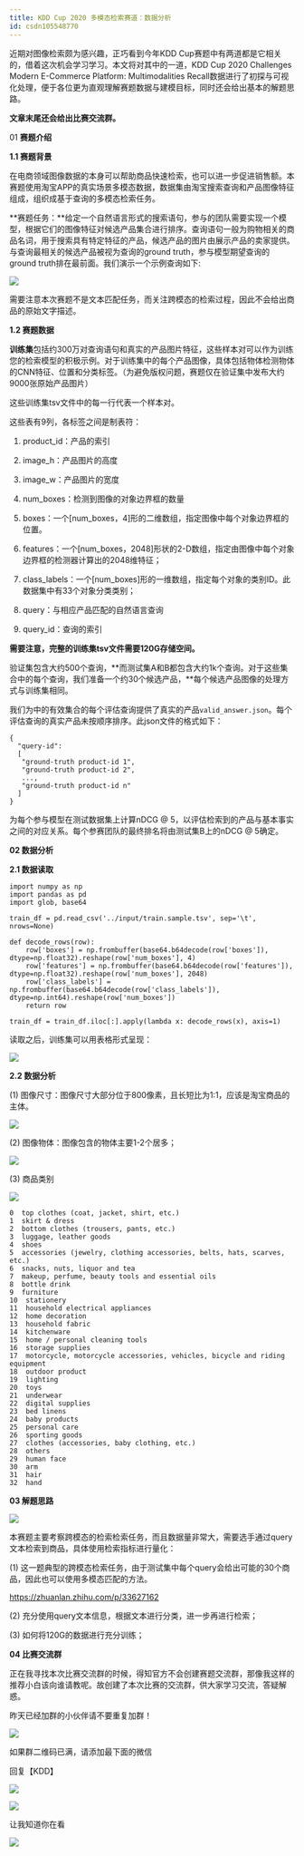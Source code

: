 ```yaml
---
title: KDD Cup 2020 多模态检索赛道：数据分析
id: csdn105548770
---
```


近期对图像检索颇为感兴趣，正巧看到今年KDD Cup赛题中有两道都是它相关的，借着这次机会学习学习。本文将对其中的一道，KDD Cup 2020 Challenges Modern E-Commerce Platform: Multimodalities Recall数据进行了初探与可视化处理，便于各位更为直观理解赛题数据与建模目标，同时还会给出基本的解题思路。

**文章末尾还会给出比赛交流群。**

01 **赛题介绍**

**1.1 赛题背景**

在电商领域图像数据的本身可以帮助商品快速检索，也可以进一步促进销售额。本赛题使用淘宝APP的真实场景多模态数据，数据集由淘宝搜索查询和产品图像特征组成，组织成基于查询的多模态检索任务。

**赛题任务：**给定一个自然语言形式的搜索语句，参与的团队需要实现一个模型，根据它们的图像特征对候选产品集合进行排序。查询语句一般为购物相关的商品名词，用于搜索具有特定特征的产品，候选产品的图片由展示产品的卖家提供。与查询最相关的候选产品被视为查询的ground truth，参与模型期望查询的ground truth排在最前面。我们演示一个示例查询如下:

![](../img/d13ee6ef98d16ee50b13b364fcf99ac1.png)

需要注意本次赛题不是文本匹配任务，而关注跨模态的检索过程，因此不会给出商品的原始文字描述。

**1.2 赛题数据**

**训练集**包括约300万对查询语句和真实的产品图片特征，这些样本对可以作为训练您的检索模型的积极示例。对于训练集中的每个产品图像，具体包括物体检测物体的CNN特征、位置和分类标签。（为避免版权问题，赛题仅在验证集中发布大约9000张原始产品图片）

这些训练集tsv文件中的每一行代表一个样本对。

这些表有9列，各标签之间是制表符：

1.  product_id：产品的索引

2.  image_h：产品图片的高度

3.  image_w：产品图片的宽度

4.  num_boxes：检测到图像的对象边界框的数量

5.  boxes：一个[num_boxes，4]形的二维数组，指定图像中每个对象边界框的位置。

6.  features：一个[num_boxes，2048]形状的2-D数组，指定由图像中每个对象边界框的检测器计算出的2048维特征；

7.  class_labels：一个[num_boxes]形的一维数组，指定每个对象的类别ID。此数据集中有33个对象分类类别；

8.  query：与相应产品匹配的自然语言查询

9.  query_id：查询的索引

**需要注意，完整的训练集tsv文件需要120G存储空间。**

验证集包含大约500个查询，**而测试集A和B都包含大约1k个查询。对于这些集合中的每个查询，我们准备一个约30个候选产品，**每个候选产品图像的处理方式与训练集相同。

我们为中的有效集合的每个评估查询提供了真实的产品`valid_answer.json`。每个评估查询的真实产品未按顺序排序。此json文件的格式如下：

```
{
  "query-id":
  [
   "ground-truth product-id 1",
   "ground-truth product-id 2",
   ...,
   "ground-truth product-id n"
  ]
} 
```

为每个参与模型在测试数据集上计算nDCG @ 5，以评估检索到的产品与基本事实之间的对应关系。每个参赛团队的最终排名将由测试集B上的nDCG @ 5确定。

**02 数据分析**

**2.1 数据读取** 

```
import numpy as np
import pandas as pd
import glob, base64

train_df = pd.read_csv('../input/train.sample.tsv', sep='\t', nrows=None)

def decode_rows(row):
    row['boxes'] = np.frombuffer(base64.b64decode(row['boxes']), dtype=np.float32).reshape(row['num_boxes'], 4)
    row['features'] = np.frombuffer(base64.b64decode(row['features']), dtype=np.float32).reshape(row['num_boxes'], 2048)
    row['class_labels'] = np.frombuffer(base64.b64decode(row['class_labels']), dtype=np.int64).reshape(row['num_boxes'])
    return row

train_df = train_df.iloc[:].apply(lambda x: decode_rows(x), axis=1) 
```

读取之后，训练集可以用表格形式呈现：

![](../img/0d7ea517b84b3ca5b613d8337149b6bc.png)

**2.2 数据分析**

(1) 图像尺寸：图像尺寸大部分位于800像素，且长短比为1:1，应该是淘宝商品的主体。

![](../img/fca8366e89aceeb745b3d046a1a16875.png)

(2) 图像物体：图像包含的物体主要1-2个居多；

![](../img/cb00f9b6e315b15053657f3b0e553939.png)

(3) 商品类别

![](../img/87852db576a61872a28784842346ee85.png)

```
0  top clothes (coat, jacket, shirt, etc.)
1  skirt & dress
2  bottom clothes (trousers, pants, etc.)
3  luggage, leather goods
4  shoes
5  accessories (jewelry, clothing accessories, belts, hats, scarves, etc.)
6  snacks, nuts, liquor and tea
7  makeup, perfume, beauty tools and essential oils
8  bottle drink
9  furniture
10  stationery
11  household electrical appliances
12  home decoration
13  household fabric
14  kitchenware
15  home / personal cleaning tools
16  storage supplies
17  motorcycle, motorcycle accessories, vehicles, bicycle and riding equipment
18  outdoor product
19  lighting
20  toys
21  underwear
22  digital supplies
23  bed linens
24  baby products
25  personal care
26  sporting goods
27  clothes (accessories, baby clothing, etc.)
28  others
29  human face
30  arm
31  hair
32  hand 
```

**03 解题思路**

![](../img/c5d8888b7a500a52e849fffc8d5c2508.png)

本赛题主要考察跨模态的检索检索任务，而且数据量非常大，需要选手通过query文本检索到商品，具体使用检索指标进行量化：

(1) 这一题典型的跨模态检索任务，由于测试集中每个query会给出可能的30个商品，因此也可以使用多模态匹配的方法。

https://zhuanlan.zhihu.com/p/33627162

(2) 充分使用query文本信息，根据文本进行分类，进一步再进行检索；

(3) 如何将120G的数据进行充分训练；

**04 比赛交流群**

正在我寻找本次比赛交流群的时候，得知官方不会创建赛题交流群，那像我这样的推荐小白该向谁请教呢。故创建了本次比赛的交流群，供大家学习交流，答疑解惑。

昨天已经加群的小伙伴请不要重复加群！

![](../img/8cfacac4c8cefa71452828a94bd710d3.png)

如果群二维码已满，请添加最下面的微信

回复【KDD】

![](../img/376c6a28af163db33fd675ddecd9b779.png)

![](../img/5976b154cdd7b3f9b77396a71869218e.png)

让我知道你在看

![](../img/a33cd38504cfebf8ce1212ccfc0ff90a.png)